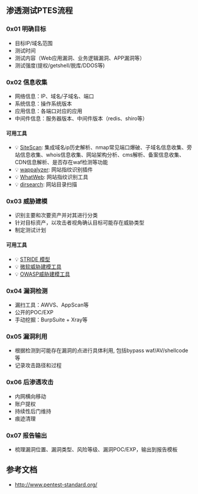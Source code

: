 ## 渗透测试PTES流程

### 0x01 明确目标

* 目标IP/域名范围
* 测试时间
* 测试内容（Web应用漏洞、业务逻辑漏洞、APP漏洞等）
* 测试强度(提权/getshell/脱库/DDOS等)

### 0x02 信息收集

* 网络信息：IP、域名/子域名、端口
* 系统信息：操作系统版本
* 应用信息：各端口对应的应用
* 中间件信息：服务器版本、中间件版本（redis、shiro等）

#### 可用工具

* :bulb: [SiteScan](https://github.com/kracer127/SiteScan): 集成域名ip历史解析、nmap常见端口爆破、子域名信息收集、旁站信息收集、whois信息收集、网站架构分析、cms解析、备案信息收集、CDN信息解析、是否存在waf检测等功能
* :bulb: [wappalyzer](https://www.wappalyzer.com/): 网站指纹识别插件
* :bulb: [WhatWeb](https://github.com/urbanadventurer/WhatWeb): 网站指纹识别工具
* :bulb: [dirsearch](https://github.com/maurosoria/dirsearch): 网站目录扫描

### 0x03 威胁建模

* 识别主要和次要资产并对其进行分类
* 针对目标资产，以攻击者视角确认目标可能存在威胁类型
* 制定测试计划

#### 可用工具

* :bulb: [STRIDE 模型](https://learn.microsoft.com/zh-cn/azure/security/develop/threat-modeling-tool-threats#stride-model)
* :bulb: [微软威胁建模工具](https://aka.ms/threatmodelingtool)
* :bulb: [OWASP威胁建模工具](https://github.com/mike-goodwin/owasp-threat-dragon)

### 0x04 漏洞检测

* 漏扫工具：AWVS、AppScan等
* 公开的POC/EXP
* 手动挖掘：BurpSuite + Xray等

### 0x05 漏洞利用

* 根据检测到可能存在漏洞的点进行具体利用, 包括bypass waf/AV/shellcode等
* 记录攻击路径和过程

### 0x06 后渗透攻击

* 内网横向移动
* 账户提权
* 持续性后门维持
* 痕迹清理

### 0x07 报告输出

* 梳理漏洞位置、漏洞类型、风险等级、漏洞POC/EXP，输出到报告模板


## 参考文档

* http://www.pentest-standard.org/